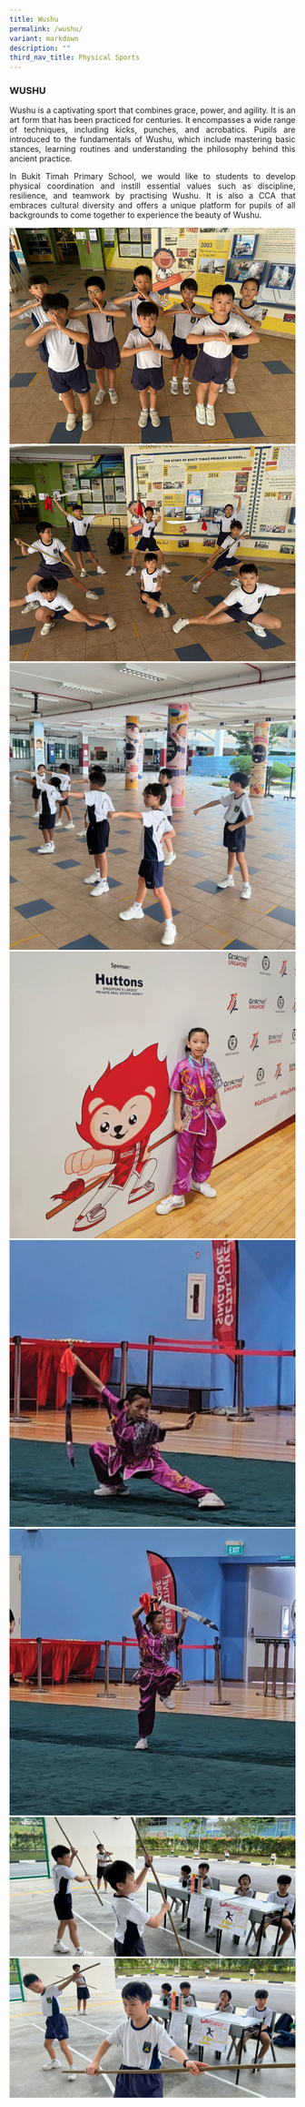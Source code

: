 ```yaml
---
title: Wushu
permalink: /wushu/
variant: markdown
description: ""
third_nav_title: Physical Sports
---
```

<h3>WUSHU</h3><p align="justify">
Wushu is a captivating sport that combines grace, power, and agility. It is an art form that has been practiced for centuries. It encompasses a wide range of techniques, including kicks, punches, and acrobatics. Pupils are introduced to the fundamentals of Wushu, which include mastering basic stances, learning routines and understanding the philosophy behind this ancient practice. 

</p><p align="justify">
In Bukit Timah Primary School, we would like to students to develop physical coordination and instill essential values such as discipline, resilience, and teamwork by practising Wushu. It is also a CCA that embraces cultural diversity and offers a unique platform for pupils of all backgrounds to come together to experience the beauty of Wushu. </p>


![](/images/CCA/wushu02.jpg)<br>
![](/images/CCA/wushu01.jpg)<br>
![](/images/CCA/25_wushu_04.png)<br>
![](/images/CCA/25_wushu_01.png)<br>
![](/images/CCA/25_wushu_02.png)<br>
![](/images/CCA/25_wushu_03.png)<br>
![](/images/CCA/25_wushu_05.png)<br>
![](/images/CCA/25_wushu_06.png)<br>